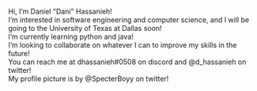 Hi, I’m Daniel "Dani" Hassanieh! <br>
I’m interested in software engineering and computer science, and I will be going to the University of Texas at Dallas soon! <br>
I’m currently learning python and java! <br>
I’m looking to collaborate on whatever I can to improve my skills in the future! <br>
You can reach me at dhassanieh#0508 on discord and @d_hassanieh on twitter! <br>
My profile picture is by @SpecterBoyy on twitter! <br>

<!---
dioritoni/dioritoni is a ✨ special ✨ repository because its `README.md` (this file) appears on your GitHub profile.
You can click the Preview link to take a look at your changes.
--->
